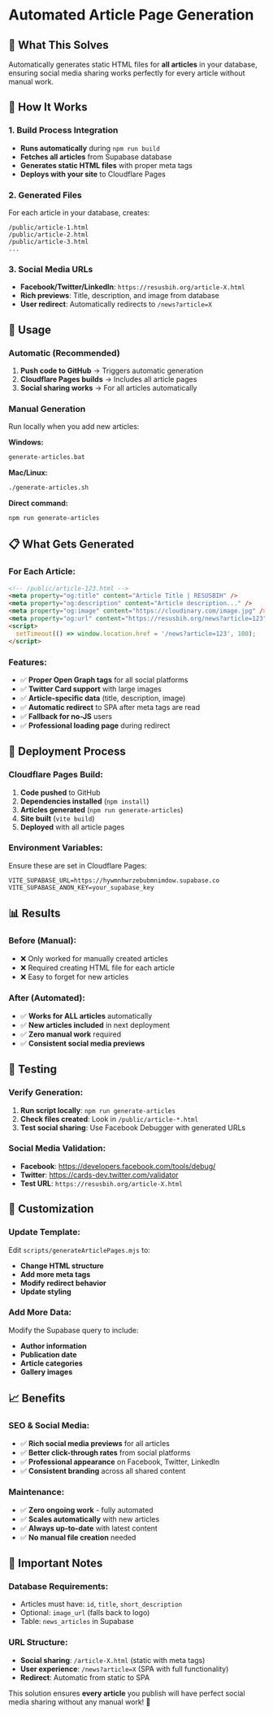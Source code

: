# Automated Article Page Generation

## 🎯 **What This Solves**
Automatically generates static HTML files for **all articles** in your database, ensuring social media sharing works perfectly for every article without manual work.

## 🔧 **How It Works**

### **1. Build Process Integration**
- **Runs automatically** during `npm run build`
- **Fetches all articles** from Supabase database
- **Generates static HTML files** with proper meta tags
- **Deploys with your site** to Cloudflare Pages

### **2. Generated Files**
For each article in your database, creates:
```
/public/article-1.html
/public/article-2.html  
/public/article-3.html
...
```

### **3. Social Media URLs**
- **Facebook/Twitter/LinkedIn**: `https://resusbih.org/article-X.html`
- **Rich previews**: Title, description, and image from database
- **User redirect**: Automatically redirects to `/news?article=X`

## 🚀 **Usage**

### **Automatic (Recommended)**
1. **Push code to GitHub** → Triggers automatic generation
2. **Cloudflare Pages builds** → Includes all article pages
3. **Social sharing works** → For all articles automatically

### **Manual Generation**
Run locally when you add new articles:

**Windows:**
```cmd
generate-articles.bat
```

**Mac/Linux:**
```bash
./generate-articles.sh
```

**Direct command:**
```bash
npm run generate-articles
```

## 📋 **What Gets Generated**

### **For Each Article:**
```html
<!-- /public/article-123.html -->
<meta property="og:title" content="Article Title | RESUSBIH" />
<meta property="og:description" content="Article description..." />
<meta property="og:image" content="https://cloudinary.com/image.jpg" />
<meta property="og:url" content="https://resusbih.org/news?article=123" />
<script>
  setTimeout(() => window.location.href = '/news?article=123', 100);
</script>
```

### **Features:**
- ✅ **Proper Open Graph tags** for all social platforms
- ✅ **Twitter Card support** with large images
- ✅ **Article-specific data** (title, description, image)
- ✅ **Automatic redirect** to SPA after meta tags are read
- ✅ **Fallback for no-JS** users
- ✅ **Professional loading page** during redirect

## 🔄 **Deployment Process**

### **Cloudflare Pages Build:**
1. **Code pushed** to GitHub
2. **Dependencies installed** (`npm install`)
3. **Articles generated** (`npm run generate-articles`)
4. **Site built** (`vite build`)
5. **Deployed** with all article pages

### **Environment Variables:**
Ensure these are set in Cloudflare Pages:
```
VITE_SUPABASE_URL=https://hywmnhwrzebubmnimdow.supabase.co
VITE_SUPABASE_ANON_KEY=your_supabase_key
```

## 📊 **Results**

### **Before (Manual):**
- ❌ Only worked for manually created articles
- ❌ Required creating HTML file for each article
- ❌ Easy to forget for new articles

### **After (Automated):**
- ✅ **Works for ALL articles** automatically
- ✅ **New articles included** in next deployment
- ✅ **Zero manual work** required
- ✅ **Consistent social media previews**

## 🧪 **Testing**

### **Verify Generation:**
1. **Run script locally**: `npm run generate-articles`
2. **Check files created**: Look in `/public/article-*.html`
3. **Test social sharing**: Use Facebook Debugger with generated URLs

### **Social Media Validation:**
- **Facebook**: https://developers.facebook.com/tools/debug/
- **Twitter**: https://cards-dev.twitter.com/validator
- **Test URL**: `https://resusbih.org/article-X.html`

## 🔧 **Customization**

### **Update Template:**
Edit `scripts/generateArticlePages.mjs` to:
- **Change HTML structure**
- **Add more meta tags**
- **Modify redirect behavior**
- **Update styling**

### **Add More Data:**
Modify the Supabase query to include:
- **Author information**
- **Publication date**
- **Article categories**
- **Gallery images**

## 📈 **Benefits**

### **SEO & Social Media:**
- ✅ **Rich social media previews** for all articles
- ✅ **Better click-through rates** from social platforms
- ✅ **Professional appearance** on Facebook, Twitter, LinkedIn
- ✅ **Consistent branding** across all shared content

### **Maintenance:**
- ✅ **Zero ongoing work** - fully automated
- ✅ **Scales automatically** with new articles
- ✅ **Always up-to-date** with latest content
- ✅ **No manual file creation** needed

## 🚨 **Important Notes**

### **Database Requirements:**
- Articles must have: `id`, `title`, `short_description`
- Optional: `image_url` (falls back to logo)
- Table: `news_articles` in Supabase

### **URL Structure:**
- **Social sharing**: `/article-X.html` (static with meta tags)
- **User experience**: `/news?article=X` (SPA with full functionality)
- **Redirect**: Automatic from static to SPA

This solution ensures **every article** you publish will have perfect social media sharing without any manual work! 🎯